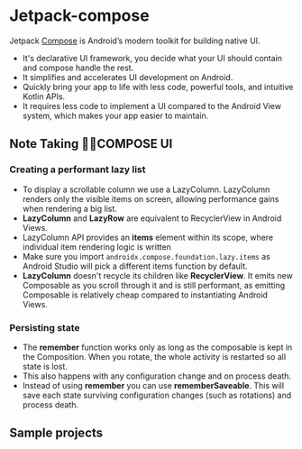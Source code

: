# Jetpack-compose
Jetpack [Compose](https://developer.android.com/jetpack/compose) is Android’s modern toolkit for building native UI. 
- It's declarative UI framework, you decide what your UI should contain and compose handle the rest.
- It simplifies and accelerates UI development on Android. 
- Quickly bring your app to life with less code, powerful tools, and intuitive Kotlin APIs.
- It requires less code to implement a UI compared to the Android View system, which makes your app easier to maintain.

## Note Taking 👨‍⚖️COMPOSE UI

###  Creating a performant lazy list
- To display a scrollable column we use a LazyColumn. LazyColumn renders only the visible items on screen, allowing performance gains when rendering a big list.
- **LazyColumn** and **LazyRow** are equivalent to RecyclerView in Android Views.
- LazyColumn API provides an **items** element within its scope, where individual item rendering logic is written
- Make sure you import `androidx.compose.foundation.lazy.items`
  as Android Studio will pick a different items function by default.
- **LazyColumn** doesn't recycle its children like **RecyclerView**. It emits new Composable as you scroll through it and is still performant, 
  as emitting Composable is relatively cheap compared to instantiating Android Views.
  
###  Persisting state
- The **remember** function works only as long as the composable is kept in the Composition. When you rotate, the whole activity is restarted so all state is lost. 
- This also happens with any configuration change and on process death.
- Instead of using **remember** you can use **rememberSaveable**. This will save each state surviving configuration changes (such as rotations) and process death.

## Sample projects

